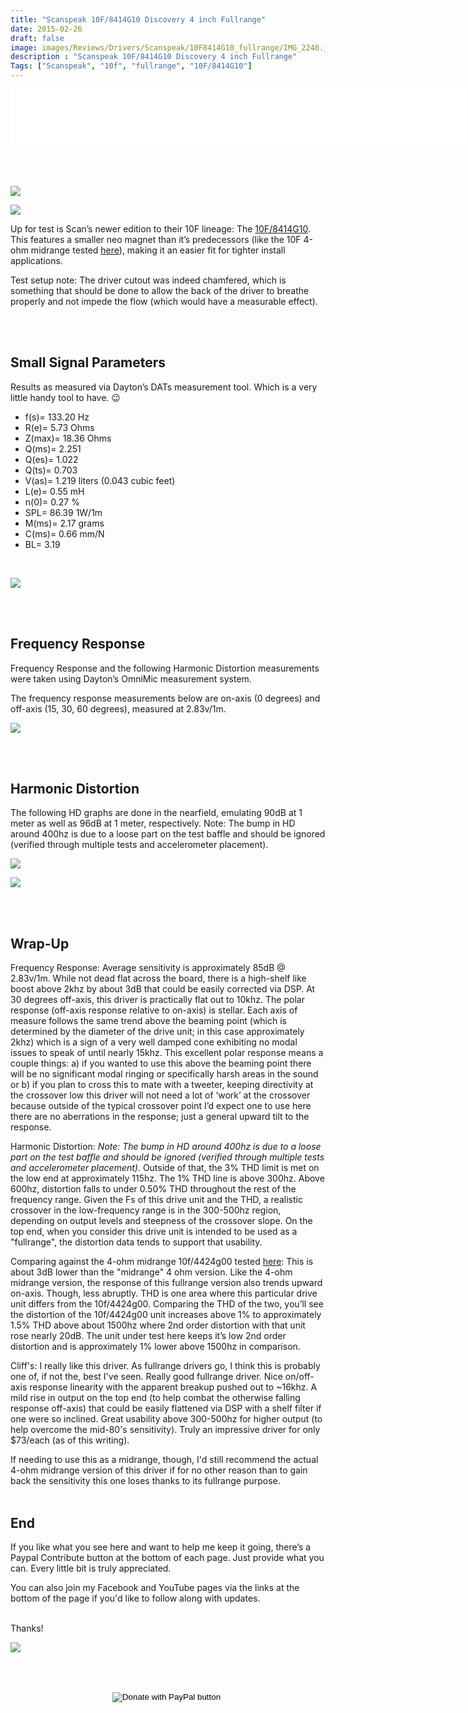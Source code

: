 ```yaml
---
title: "Scanspeak 10F/8414G10 Discovery 4 inch Fullrange"
date: 2015-02-26
draft: false
image: images/Reviews/Drivers/Scanspeak/10F8414G10_fullrange/IMG_2240.jpg
description : "Scanspeak 10F/8414G10 Discovery 4 inch Fullrange"
Tags: ["Scanspeak", "10f", "fullrange", "10F/8414G10"]
---
```

<iframe src="//rcm-na.amazon-adsystem.com/e/cm?o=1&p=48&l=ur1&category=amazonhomepage&f=ifr&linkID=45d00811e11005f66cf1dcae88dc3060&t=medlemusin-20&tracking_id=medlemusin-20" width="728" height="90" scrolling="no" border="0" marginwidth="0" style="border:none;" frameborder="0"></iframe>
<br clear="all" />
<br>
<br>
<br>


![](/images/Reviews/Drivers/Scanspeak/10F8414G10_fullrange/IMG_2237.jpg)

![](/images/Reviews/Drivers/Scanspeak/10F8414G10_fullrange/IMG_2239.jpg)


Up for test is Scan’s newer edition to their 10F lineage: The [10F/8414G10](https://www.madisoundspeakerstore.com/approx-4-fullrange/scanspeak-discovery-10f/8414g-10-4-full-range/).  This features a smaller neo magnet than it’s predecessors (like the 10F 4-ohm midrange tested [here](https://www.erinsaudiocorner.com/driveunits/scanspeak_discovery_10f4424g00_midrange/)), making it an easier fit for tighter install applications.

Test setup note:  The driver cutout was indeed chamfered, which is something that should be done to allow the back of the driver to breathe properly and not impede the flow (which would have a measurable effect).


<br>
<br>

## Small Signal Parameters

Results as measured via Dayton’s DATs measurement tool.  Which is a very little handy tool to have.  😉

* f(s)= 133.20 Hz
* R(e)= 5.73 Ohms
* Z(max)= 18.36 Ohms
* Q(ms)= 2.251
* Q(es)= 1.022
* Q(ts)= 0.703
* V(as)= 1.219 liters (0.043 cubic feet)
* L(e)= 0.55 mH
* n(0)= 0.27 %
* SPL= 86.39 1W/1m
* M(ms)= 2.17 grams
* C(ms)= 0.66 mm/N
* BL= 3.19

<br>

![](/images/Reviews/Drivers/Scanspeak/10F8414G10_fullrange/10f_8414G10-impedance.png)


<br>
<br>

## Frequency Response

Frequency Response and the following Harmonic Distortion measurements were taken using Dayton’s OmniMic measurement system.

The frequency response measurements below are on-axis (0 degrees) and off-axis (15, 30, 60 degrees), measured at 2.83v/1m.

![](/images/Reviews/Drivers/Scanspeak/10F8414G10_fullrange/10f_8414G10-HD-0-15-30-60.png)




<br>
<br>

## Harmonic Distortion

The following HD graphs are done in the nearfield, emulating 90dB at 1 meter as well as 96dB at 1 meter, respectively.
Note: The bump in HD around 400hz is due to a loose part on the test baffle and should be ignored (verified through multiple tests and accelerometer placement).

![](/images/Reviews/Drivers/Scanspeak/10F8414G10_fullrange/10f_8414G10-HD-90db.png)

![](/images/Reviews/Drivers/Scanspeak/10F8414G10_fullrange/10f_8414G10-HD-96db.png)





<br>
<br>

## Wrap-Up

Frequency Response:
Average sensitivity is approximately 85dB @ 2.83v/1m.
While not dead flat across the board, there is a high-shelf like boost above 2khz by about 3dB that could be easily corrected via DSP.  At 30 degrees off-axis, this driver is practically flat out to 10khz.  The polar response (off-axis response relative to on-axis) is stellar.  Each axis of measure follows the same trend above the beaming point (which is determined by the diameter of the drive unit; in this case approximately 2khz) which is a sign of a very well damped cone exhibiting no modal issues to speak of until nearly 15khz.  This excellent polar response means a couple things: a) if you wanted to use this above the beaming point there will be no significant modal ringing or specifically harsh areas in the sound or b) if you plan to cross this to mate with a tweeter, keeping directivity at the crossover low this driver will not need a lot of ‘work’ at the crossover because outside of the typical crossover point I’d expect one to use here there are no aberrations in the response; just a general upward tilt to the response.

Harmonic Distortion:
*Note: The bump in HD around 400hz is due to a loose part on the test baffle and should be ignored (verified through multiple tests and accelerometer placement).*
Outside of that, the 3% THD limit is met on the low end at approximately 115hz.  The 1% THD line is above 300hz.  Above 600hz, distortion falls to under 0.50% THD throughout the rest of the frequency range.  Given the Fs of this drive unit and the THD, a realistic crossover in the low-frequency range is in the 300-500hz region, depending on output levels and steepness of the crossover slope.
On the top end, when you consider this drive unit is intended to be used as a "fullrange", the distortion data tends to support that usability.

Comparing against the 4-ohm midrange 10f/4424g00 tested [here](https://www.erinsaudiocorner.com/driveunits/scanspeak_discovery_10f4424g00_midrange/):
This is about 3dB lower than the "midrange" 4 ohm version.
Like the 4-ohm midrange version, the response of this fullrange version also trends upward on-axis.  Though, less abruptly.
THD is one area where this particular drive unit differs from the 10f/4424g00.  Comparing the THD of the two, you’ll see the distortion of the 10f/4424g00 unit increases above 1% to approximately 1.5% THD above about 1500hz where 2nd order distortion with that unit rose nearly 20dB.  The unit under test here keeps it’s low 2nd order distortion and is approximately 1% lower above 1500hz in comparison.

Cliff's: I really like this driver.  As fullrange drivers go, I think this is probably one of, if not the, best I've seen.  Really good fullrange driver. Nice on/off-axis response linearity with the apparent breakup pushed out to ~16khz. A mild rise in output on the top end (to help combat the otherwise falling response off-axis) that could be easily flattened via DSP with a shelf filter if one were so inclined. Great usability above 300-500hz for higher output (to help overcome the mid-80's sensitivity). Truly an impressive driver for only $73/each (as of this writing).

If needing to use this as a midrange, though, I'd still recommend the actual 4-ohm midrange version of this driver if for no other reason than to gain back the sensitivity this one loses thanks to its fullrange purpose.
<br>
<br>

## End

If you like what you see here and want to help me keep it going, there’s a Paypal Contribute button at the bottom of each page.  Just provide what you can.  Every little bit is truly appreciated.

You can also join my Facebook and YouTube pages via the links at the bottom of the page if you'd like to follow along with updates.

<br>Thanks!</b>

![](https://media0.giphy.com/media/aWM9FwIFHa7Uk/giphy.gif)


<br></br>
<center>
  <form action="https://www.paypal.com/cgi-bin/webscr" method="post" target="_top">
  <input type="hidden" name="cmd" value="_s-xclick" />
  <input type="hidden" name="hosted_button_id" value="52ANEATKE6JHQ" />
  <input type="image" src="https://www.dcrc.co/wp-content/uploads/2016/06/PayPal-Donate-Button-PNG-HD-300x103.png" border="0" name="submit" title="PayPal - The safer, easier way to pay online!" alt="Donate with PayPal button" />
  <img alt="" border="0" src="https://www.paypal.com/en_US/i/scr/pixel.gif" width="1" height="1" />
  </form>
<br></br>
</center>
